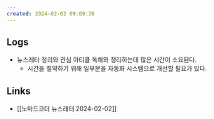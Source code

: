 ```yaml
---
created: 2024-02-02 09:09:36
---
```


## Logs
- 뉴스레터 정리와 관심 아티클 독해와 정리하는데 많은 시간이 소요된다.
	- 시간을 절약하기 위해 일부분을 자동화 시스템으로 개선할 필요가 있다.

## Links
- [[노마드코더 뉴스레터 2024-02-02]]
